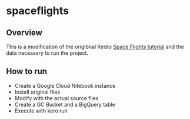 # spaceflights

## Overview

This is a modification of the origibnal Kedro [Space Flights tutorial](https://kedro.readthedocs.io/en/stable/03_tutorial/01_spaceflights_tutorial.html) and the data necessary to run the project.


## How to run

* Create a Google Cloud Nitebook instance
* Install original files
* Modify with the actual source files
* Create a GC Bucket and a BigQuery table
* Execute with kero run


